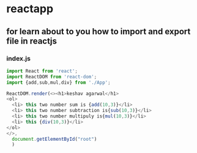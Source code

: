 # reactapp
## for learn about to you how to import and export file in reactjs
### index.js
```javascript
import React from 'react';
import ReactDOM from 'react-dom';
import {add,sub,mul,div} from './App';

ReactDOM.render(<><h1>keshav agarwal</h1>
<ol>
  <li> this two number sum is {add(10,3)}</li>
  <li> this two number subtraction is{sub(10,3)}</li>
  <li> this two number multipuly is{mul(10,3)}</li>
  <li> this {div(10,3)}</li>
</ol>
</>,
  document.getElementById("root")
  )
  ```
